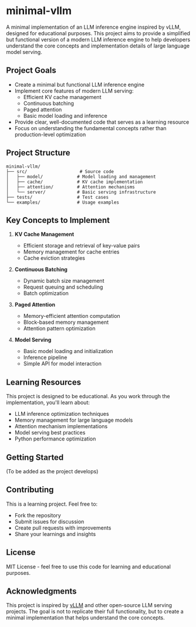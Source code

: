 # minimal-vllm

A minimal implementation of an LLM inference engine inspired by vLLM, designed for educational purposes. This project aims to provide a simplified but functional version of a modern LLM inference engine to help developers understand the core concepts and implementation details of large language model serving.

## Project Goals

- Create a minimal but functional LLM inference engine
- Implement core features of modern LLM serving:
  - Efficient KV cache management
  - Continuous batching
  - Paged attention
  - Basic model loading and inference
- Provide clear, well-documented code that serves as a learning resource
- Focus on understanding the fundamental concepts rather than production-level optimization

## Project Structure

```
minimal-vllm/
├── src/                    # Source code
│   ├── model/             # Model loading and management
│   ├── cache/             # KV cache implementation
│   ├── attention/         # Attention mechanisms
│   └── server/            # Basic serving infrastructure
├── tests/                 # Test cases
└── examples/              # Usage examples
```

## Key Concepts to Implement

1. **KV Cache Management**
   - Efficient storage and retrieval of key-value pairs
   - Memory management for cache entries
   - Cache eviction strategies

2. **Continuous Batching**
   - Dynamic batch size management
   - Request queuing and scheduling
   - Batch optimization

3. **Paged Attention**
   - Memory-efficient attention computation
   - Block-based memory management
   - Attention pattern optimization

4. **Model Serving**
   - Basic model loading and initialization
   - Inference pipeline
   - Simple API for model interaction

## Learning Resources

This project is designed to be educational. As you work through the implementation, you'll learn about:

- LLM inference optimization techniques
- Memory management for large language models
- Attention mechanism implementations
- Model serving best practices
- Python performance optimization

## Getting Started

(To be added as the project develops)

## Contributing

This is a learning project. Feel free to:
- Fork the repository
- Submit issues for discussion
- Create pull requests with improvements
- Share your learnings and insights

## License

MIT License - feel free to use this code for learning and educational purposes.

## Acknowledgments

This project is inspired by [vLLM](https://github.com/vllm-project/vllm) and other open-source LLM serving projects. The goal is not to replicate their full functionality, but to create a minimal implementation that helps understand the core concepts.
